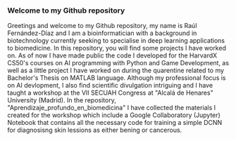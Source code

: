 ### Welcome to my Github repository

Greetings and welcome to my Github repository, my name is Raúl Fernández-Díaz and I am a bioinformatician with a background in biotechnology currently seeking to specialise in deep learning applications to biomedicine. In this repository, you will find some projects I have worked on. As of now I have made public the code I developed for the HarvardX CS50's courses on AI programming with Python and Game Development, as well as a little project I have worked on during the quarentine related to my Bachelor's Thesis on MATLAB language. Although my professional focus is on AI devlopment, I also find scientific divulgation intriguing and I have taught a workshop at the VII SECUAH Congress at "Alcalá de Henares" University (Madrid). In the repository, "Aprendizaje_profundo_en_biomedicina" I have collected the materials I created for the workshop which include a Google Collaboratory (Jupyter) Notebook that contains all the necessary code for training a simple DCNN for diagnosisng skin lessions as either bening or cancerous.

